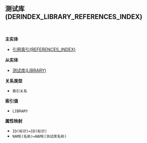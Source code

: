 ## 测试库(DERINDEX_LIBRARY_REFERENCES_INDEX) <!-- {docsify-ignore-all} -->



<br>
<p class="panel-title"><b>主实体</b></p>

* [引用索引(REFERENCES_INDEX)](module/Base/references_index)

<p class="panel-title"><b>从实体</b></p>

* [测试库(LIBRARY)](module/TestMgmt/library)

<p class="panel-title"><b>关系类型</b></p>

* `索引关系`

<p class="panel-title"><b>索引值</b></p>

* `LIBRARY`

<p class="panel-title"><b>属性映射</b></p>

* `ID(标识)=ID(标识)`
* `NAME(名称)=NAME(测试库名称)`
